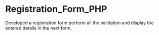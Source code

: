 # Registration_Form_PHP
Developed a registration form perform all the validation and display the entered details in the next form.
